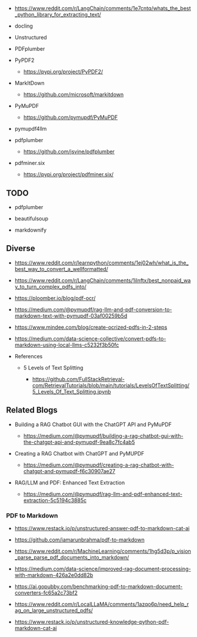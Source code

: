 # 

*   https://www.reddit.com/r/LangChain/comments/1e7cntq/whats_the_best_python_library_for_extracting_text/

*   docling

*   Unstructured

*   PDFplumber

*   PyPDF2

    *   https://pypi.org/project/PyPDF2/

*   MarkItDown

    *   https://github.com/microsoft/markitdown

*   PyMuPDF

    *   https://github.com/pymupdf/PyMuPDF

*   pymupdf4llm

*   pdfplumber

    *   https://github.com/jsvine/pdfplumber

*   pdfminer.six

    *   https://pypi.org/project/pdfminer.six/


## TODO

*   pdfplumber

*   beautifulsoup

*   markdownify

## Diverse

*   https://www.reddit.com/r/learnpython/comments/1ej02wh/what_is_the_best_way_to_convert_a_wellformatted/

*   https://www.reddit.com/r/LangChain/comments/1ilnftx/best_nonpaid_way_to_turn_complex_pdfs_into/

*   https://ploomber.io/blog/pdf-ocr/

*   https://medium.com/@pymupdf/rag-llm-and-pdf-conversion-to-markdown-text-with-pymupdf-03af00259b5d

*   https://www.mindee.com/blog/create-ocrized-pdfs-in-2-steps

*   https://medium.com/data-science-collective/convert-pdfs-to-markdown-using-local-llms-c5232f3b50fc

*   References

    *   5 Levels of Text Splitting

        *   https://github.com/FullStackRetrieval-com/RetrievalTutorials/blob/main/tutorials/LevelsOfTextSplitting/5_Levels_Of_Text_Splitting.ipynb

    
## Related Blogs

*   Building a RAG Chatbot GUI with the ChatGPT API and PyMuPDF

    *   https://medium.com/@pymupdf/building-a-rag-chatbot-gui-with-the-chatgpt-api-and-pymupdf-9ea8c7fc4ab5

*   Creating a RAG Chatbot with ChatGPT and PyMUPDF

    *   https://medium.com/@pymupdf/creating-a-rag-chatbot-with-chatgpt-and-pymupdf-f6c30907ae27

*   RAG/LLM and PDF: Enhanced Text Extraction

    *   https://medium.com/@pymupdf/rag-llm-and-pdf-enhanced-text-extraction-5c5194c3885c


### PDF to Markdown

*   https://www.restack.io/p/unstructured-answer-pdf-to-markdown-cat-ai

*   https://github.com/iamarunbrahma/pdf-to-markdown

*   https://www.reddit.com/r/MachineLearning/comments/1hg5d3p/p_vision_parse_parse_pdf_documents_into_markdown/

*   https://medium.com/data-science/improved-rag-document-processing-with-markdown-426a2e0dd82b

*   https://ai.gopubby.com/benchmarking-pdf-to-markdown-document-converters-fc65a2c73bf2

*   https://www.reddit.com/r/LocalLLaMA/comments/1azqo6p/need_help_rag_on_large_unstructured_pdfs/

*   https://www.restack.io/p/unstructured-knowledge-python-pdf-markdown-cat-ai


